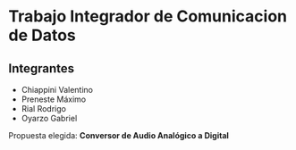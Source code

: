 # Trabajo Integrador de Comunicacion de Datos
## Integrantes
- Chiappini Valentino
- Preneste Máximo
- Rial Rodrigo
- Oyarzo Gabriel

Propuesta elegida: __Conversor de Audio Analógico a Digital__
